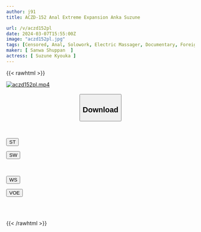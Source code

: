 ```yaml
---
author: j91
title: ACZD-152 Anal Extreme Expansion Anka Suzune

url: /v/aczd152pl
date: 2024-03-07T15:55:00Z
image: "aczd152pl.jpg"
tags: [Censored, Anal, Solowork, Electric Massager, Documentary, Foreign Objects, Butt, BBW, Close UpHuge ButtDildo	]
maker: [ Sanwa Shuppan  ]
actress: [ Suzune Kyouka ]
---
```



{{< rawhtml >}}

<div class="video" data-videoid="Vmbj2my7qVsKMAR">
    <a href="javascript:;">
        <img src="/v/aczd152pl/aczd152pl.jpg" width="WIDTH" height="HEIGHT" alt="aczd152pl.mp4" loading="lazy">
    </a>
</div>

<script type="text/javascript" src="https://j91.asia/asset/on-demand-st.js"></script>

<br>
  <link rel="stylesheet" href="https://j91.asia/asset/bs5.css">
  
  <center>
  <button class="btn btn-primary" type="button" data-bs-toggle="collapse" data-bs-target=".multi-collapse" aria-expanded="false" aria-controls="multiCollapseExample1 multiCollapseExample2"><h2>Download</h2></button></center>
</p>
<div class="row">
  <div class="col">
    <div class="collapse multi-collapse" id="multiCollapseExample1">
      <div class="card card-body">
	      	      <br>
<div class="buttons">  
<p><a href="https://streamtape.to/v/Vmbj2my7qVsKMAR" target="_blank"><button class="btn-hover color-3"><i class="fa fa-download"></i> ST</button></a></p>
<p><a href="https://cdnwish.com/iq9hlwjycs4l" target="_blank"><button class="btn-hover color-2"><i class="fa fa-download"></i> SW</button></a></p></div>
    </div>
  </div>
</div>
  <div class="col">
    <div class="collapse multi-collapse" id="multiCollapseExample2">
      <div class="card card-body">
	      <br>
<div class="buttons">
<p><a href="https://wolfstream.tv/v4kzenacgejw"><button class="btn-hover color-9"><i class="fa fa-download"></i> WS</button></a></p>
<p><a href="https://voe.sx/d/8cwng8srzlhf"><button class="btn-hover color-8"><i class="fa fa-download"></i> VOE</button></a></p></div>
<br><br>
      </div>
    </div>
  </div>
</div>

{{< /rawhtml >}}